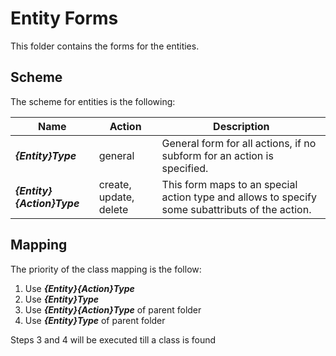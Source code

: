 # Entity Forms
This folder contains the forms for the entities.

## Scheme
The scheme for entities is the following:

| Name | Action | Description |
|---|---|---|
| ***{Entity}Type*** | general | General form for all actions, if no subform for an action is specified. |
| ***{Entity}{Action}Type*** | create, update, delete | This form maps to an special action type and allows to specify some subattributs of the action. |

## Mapping

The priority of the class mapping is the follow:

1. Use ***{Entity}{Action}Type***
2. Use ***{Entity}Type***
3. Use ***{Entity}{Action}Type*** of parent folder
4. Use ***{Entity}Type*** of parent folder

Steps 3 and 4 will be executed till a class is found
